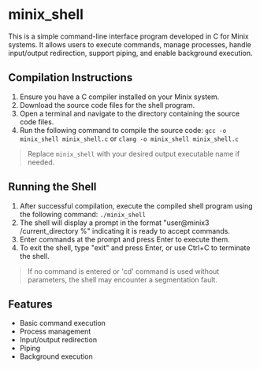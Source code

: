 # minix_shell

This is a simple command-line interface program developed in C for Minix systems. It allows users to execute commands, manage processes, handle input/output redirection, support piping, and enable background execution.

## Compilation Instructions

1. Ensure you have a C compiler installed on your Minix system.
2. Download the source code files for the shell program.
3. Open a terminal and navigate to the directory containing the source code files.
4. Run the following command to compile the source code:
`gcc -o minix_shell minix_shell.c` or `clang -o minix_shell minix_shell.c` 
> Replace `minix_shell` with your desired output executable name if needed.

## Running the Shell

1. After successful compilation, execute the compiled shell program using the following command:
`./minix_shell`
2. The shell will display a prompt in the format "user@minix3 /current_directory %" indicating it is ready to accept commands.
3. Enter commands at the prompt and press Enter to execute them.
4. To exit the shell, type "exit" and press Enter, or use Ctrl+C to terminate the shell.

> If no command is entered or 'cd' command is used without parameters, the shell may encounter a segmentation fault.

## Features

- Basic command execution
- Process management
- Input/output redirection
- Piping
- Background execution




